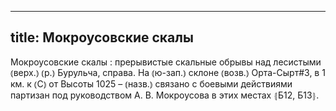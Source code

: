 
---
title: Мокроусовские скалы
---
Мокроусовские скалы
: прерывистые скальные обрывы над лесистыми ⦅верх.⦆ ⦅р.⦆ Бурульча, справа. На ⦅ю-зап.⦆ склоне ⦅возв.⦆ Орта-Сырт#3, в 1 км. к ⦅С⦆ от Высоты 1025 – ⦅назв.⦆ связано с боевыми действиями партизан под руководством А. В. Мокроусова в этих местах ⦃Б12, Б13⦄.

